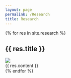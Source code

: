 ```yaml
---
layout: page
permalink: /Research
title: Research
---
```


<div class="post">
{% for res in site.research %}
    <h2 class="post-title">{{ res.title }}</h2>
    <div class="col-md-4">
      <img src="{{ site.baseurl }}{{ res.image }}"/>
    </div>
    <div class="col-md-8">
      {{ res.content }}
    </div>
{% endfor %}
</div>
